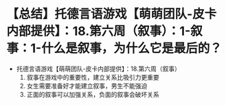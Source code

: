 # 【总结】托德言语游戏【萌萌团队-皮卡内部提供】：18.第六周（叙事）：1-叙事：1-什么是叙事，为什么它是最后的？

-   托德言语游戏【萌萌团队-皮卡内部提供】：18.第六周（叙事）
    1.  叙事在游戏中的重要性，建立关系比吸引力更重要
    2.  女生需要准备好才能建立叙事，男生不能强迫
    3.  正面的叙事可以加强关系，负面的叙事会破坏关系